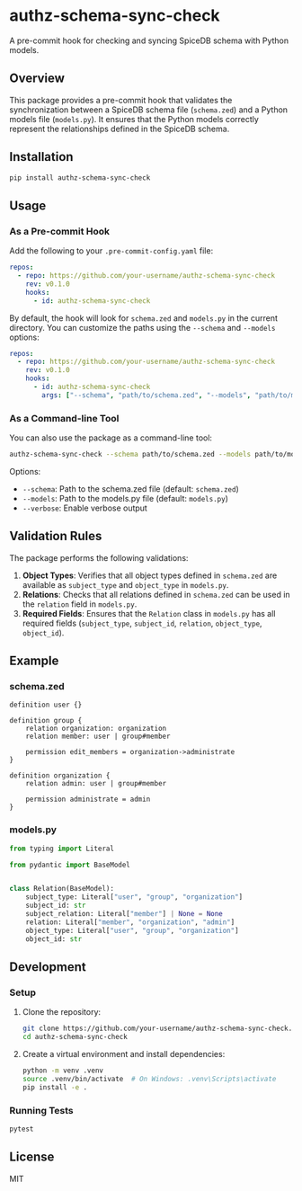 # authz-schema-sync-check

A pre-commit hook for checking and syncing SpiceDB schema with Python models.

## Overview

This package provides a pre-commit hook that validates the synchronization between a SpiceDB schema file (`schema.zed`) and a Python models file (`models.py`). It ensures that the Python models correctly represent the relationships defined in the SpiceDB schema.

## Installation

```bash
pip install authz-schema-sync-check
```

## Usage

### As a Pre-commit Hook

Add the following to your `.pre-commit-config.yaml` file:

```yaml
repos:
  - repo: https://github.com/your-username/authz-schema-sync-check
    rev: v0.1.0
    hooks:
      - id: authz-schema-sync-check
```

By default, the hook will look for `schema.zed` and `models.py` in the current directory. You can customize the paths using the `--schema` and `--models` options:

```yaml
repos:
  - repo: https://github.com/your-username/authz-schema-sync-check
    rev: v0.1.0
    hooks:
      - id: authz-schema-sync-check
        args: ["--schema", "path/to/schema.zed", "--models", "path/to/models.py"]
```

### As a Command-line Tool

You can also use the package as a command-line tool:

```bash
authz-schema-sync-check --schema path/to/schema.zed --models path/to/models.py
```

Options:
- `--schema`: Path to the schema.zed file (default: `schema.zed`)
- `--models`: Path to the models.py file (default: `models.py`)
- `--verbose`: Enable verbose output

## Validation Rules

The package performs the following validations:

1. **Object Types**: Verifies that all object types defined in `schema.zed` are available as `subject_type` and `object_type` in `models.py`.
2. **Relations**: Checks that all relations defined in `schema.zed` can be used in the `relation` field in `models.py`.
3. **Required Fields**: Ensures that the `Relation` class in `models.py` has all required fields (`subject_type`, `subject_id`, `relation`, `object_type`, `object_id`).

## Example

### schema.zed

```
definition user {}

definition group {
    relation organization: organization
    relation member: user | group#member

    permission edit_members = organization->administrate
}

definition organization {
    relation admin: user | group#member

    permission administrate = admin
}
```

### models.py

```python
from typing import Literal

from pydantic import BaseModel


class Relation(BaseModel):
    subject_type: Literal["user", "group", "organization"]
    subject_id: str
    subject_relation: Literal["member"] | None = None
    relation: Literal["member", "organization", "admin"]
    object_type: Literal["user", "group", "organization"]
    object_id: str
```

## Development

### Setup

1. Clone the repository:
   ```bash
   git clone https://github.com/your-username/authz-schema-sync-check.git
   cd authz-schema-sync-check
   ```

2. Create a virtual environment and install dependencies:
   ```bash
   python -m venv .venv
   source .venv/bin/activate  # On Windows: .venv\Scripts\activate
   pip install -e .
   ```

### Running Tests

```bash
pytest
```

## License

MIT
